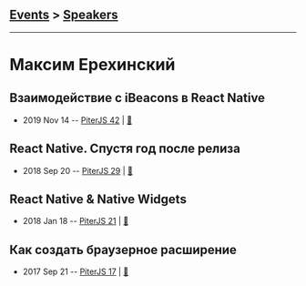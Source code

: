 ## [Events](../README.md) > [Speakers](../speakers.md)
---

# Максим Ерехинский

## Взаимодействие с iBeacons в React Native
- 2019 Nov 14 -- [PiterJS 42](https://www.youtube.com/watch?v=5X5UOCtYB20)  | [:notebook:](https://github.com/piterjs/slides/blob/master/meetup%3D42/speech%3Dibeacon-with-react-native.pdf)  
## React Native. Спустя год после релиза
- 2018 Sep 20 -- [PiterJS 29](https://www.youtube.com/watch?v=6DX8boous_c)  | [:notebook:](https://fs.piterjs.org/events/29/erekhinskiy.pdf)  
## React Native &amp; Native Widgets
- 2018 Jan 18 -- [PiterJS 21](https://youtu.be/wzB6mOblE1I)  | [:notebook:](https://github.com/piterjs/piterjs.org/blob/gh-pages/events/21/Native%20Widgets%20with%20React%20Native.pdf)  
## Как создать браузерное расширение
- 2017 Sep 21 -- [PiterJS 17](https://www.youtube.com/watch?v=hkB2olVa6pE)  | [:notebook:](https://github.com/piterjs/piterjs.org/blob/master/events/17/Maxim_Erekhinskiy.pdf)  
